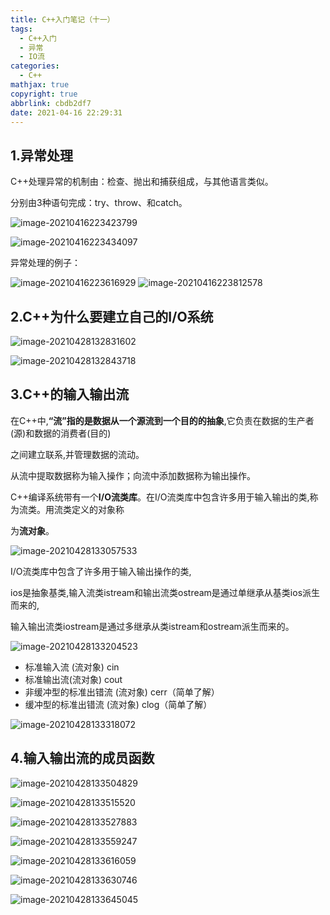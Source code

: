 ```yaml
---
title: C++入门笔记（十一）
tags:
  - C++入门
  - 异常
  - IO流
categories:
  - C++
mathjax: true
copyright: true
abbrlink: cbdb2df7
date: 2021-04-16 22:29:31
---
```


## 1.异常处理

C++处理异常的机制由：检查、抛出和捕获组成，与其他语言类似。

分别由3种语句完成：try、throw、和catch。

<!--more-->

![image-20210416223423799](C-入门笔记（十一）/image-20210416223423799.png)

![image-20210416223434097](C-入门笔记（十一）/image-20210416223434097.png)

异常处理的例子：

![image-20210416223616929](C-入门笔记（十一）/image-20210416223616929.png) ![image-20210416223812578](C-入门笔记（十一）/image-20210416223812578.png)

## 2.C++为什么要建立自己的I/O系统

![image-20210428132831602](C-入门笔记（十一）/image-20210428132831602.png)

![image-20210428132843718](C-入门笔记（十一）/image-20210428132843718.png)

## 3.C++的输入输出流

在C++中,**“流”指的是数据从一个源流到一个目的的抽象**,它负责在数据的生产者(源)和数据的消费者(目的)

之间建立联系,并管理数据的流动。

从流中提取数据称为输入操作；向流中添加数据称为输出操作。

C++编译系统带有一个**I/O流类库**。在I/O流类库中包含许多用于输入输出的类,称为流类。用流类定义的对象称

为**流对象**。

![image-20210428133057533](C-入门笔记（十一）/image-20210428133057533.png)

I/O流类库中包含了许多用于输入输出操作的类,

 ios是抽象基类,输入流类istream和输出流类ostream是通过单继承从基类ios派生而来的,

输入输出流类iostream是通过多继承从类istream和ostream派生而来的。

![image-20210428133204523](C-入门笔记（十一）/image-20210428133204523.png)

- 标准输入流 (流对象) cin
- 标准输出流(流对象) cout
- 非缓冲型的标准出错流 (流对象) cerr（简单了解）
- 缓冲型的标准出错流 (流对象) clog（简单了解）

![image-20210428133318072](C-入门笔记（十一）/image-20210428133318072.png)

## 4.输入输出流的成员函数

![image-20210428133504829](C-入门笔记（十一）/image-20210428133504829.png)

![image-20210428133515520](C-入门笔记（十一）/image-20210428133515520.png)

![image-20210428133527883](C-入门笔记（十一）/image-20210428133527883.png)

![image-20210428133559247](C-入门笔记（十一）/image-20210428133559247.png)

![image-20210428133616059](C-入门笔记（十一）/image-20210428133616059.png)

![image-20210428133630746](C-入门笔记（十一）/image-20210428133630746.png)

![image-20210428133645045](C-入门笔记（十一）/image-20210428133645045.png)


